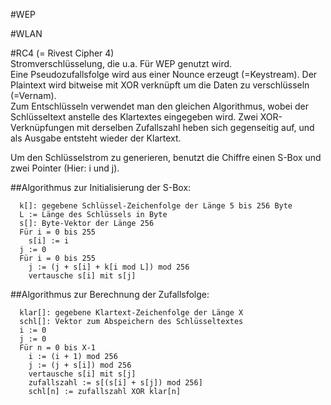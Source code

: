 #WEP

#WLAN

#RC4
(= Rivest Cipher 4)  
Stromverschlüsselung, die u.a. Für WEP genutzt wird.  
Eine Pseudozufallsfolge wird aus einer Nounce erzeugt (=Keystream). Der Plaintext wird bitweise mit XOR verknüpft um die Daten zu verschlüsseln (=Vernam).  
Zum Entschlüsseln verwendet man den gleichen Algorithmus, wobei der Schlüsseltext anstelle des Klartextes eingegeben wird. Zwei XOR-Verknüpfungen mit derselben Zufallszahl heben sich gegenseitig auf, und als Ausgabe entsteht wieder der Klartext.
  
Um den Schlüsselstrom zu generieren, benutzt die Chiffre einen S-Box und zwei Pointer (Hier: i und j).

##Algorithmus zur Initialisierung der S-Box:  

```
  k[]: gegebene Schlüssel-Zeichenfolge der Länge 5 bis 256 Byte
  L := Länge des Schlüssels in Byte
  s[]: Byte-Vektor der Länge 256
  Für i = 0 bis 255
    s[i] := i
  j := 0
  Für i = 0 bis 255
    j := (j + s[i] + k[i mod L]) mod 256
    vertausche s[i] mit s[j]
```

##Algorithmus zur Berechnung der Zufallsfolge:

```
  klar[]: gegebene Klartext-Zeichenfolge der Länge X
  schl[]: Vektor zum Abspeichern des Schlüsseltextes
  i := 0
  j := 0
  Für n = 0 bis X-1
    i := (i + 1) mod 256
    j := (j + s[i]) mod 256
    vertausche s[i] mit s[j]
    zufallszahl := s[(s[i] + s[j]) mod 256]
    schl[n] := zufallszahl XOR klar[n]
```

